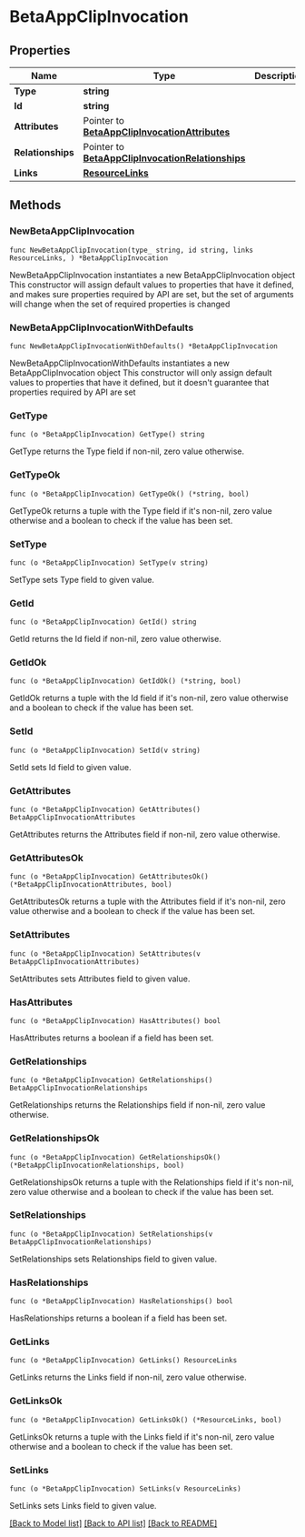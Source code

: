 # BetaAppClipInvocation

## Properties

Name | Type | Description | Notes
------------ | ------------- | ------------- | -------------
**Type** | **string** |  | 
**Id** | **string** |  | 
**Attributes** | Pointer to [**BetaAppClipInvocationAttributes**](BetaAppClipInvocationAttributes.md) |  | [optional] 
**Relationships** | Pointer to [**BetaAppClipInvocationRelationships**](BetaAppClipInvocationRelationships.md) |  | [optional] 
**Links** | [**ResourceLinks**](ResourceLinks.md) |  | 

## Methods

### NewBetaAppClipInvocation

`func NewBetaAppClipInvocation(type_ string, id string, links ResourceLinks, ) *BetaAppClipInvocation`

NewBetaAppClipInvocation instantiates a new BetaAppClipInvocation object
This constructor will assign default values to properties that have it defined,
and makes sure properties required by API are set, but the set of arguments
will change when the set of required properties is changed

### NewBetaAppClipInvocationWithDefaults

`func NewBetaAppClipInvocationWithDefaults() *BetaAppClipInvocation`

NewBetaAppClipInvocationWithDefaults instantiates a new BetaAppClipInvocation object
This constructor will only assign default values to properties that have it defined,
but it doesn't guarantee that properties required by API are set

### GetType

`func (o *BetaAppClipInvocation) GetType() string`

GetType returns the Type field if non-nil, zero value otherwise.

### GetTypeOk

`func (o *BetaAppClipInvocation) GetTypeOk() (*string, bool)`

GetTypeOk returns a tuple with the Type field if it's non-nil, zero value otherwise
and a boolean to check if the value has been set.

### SetType

`func (o *BetaAppClipInvocation) SetType(v string)`

SetType sets Type field to given value.


### GetId

`func (o *BetaAppClipInvocation) GetId() string`

GetId returns the Id field if non-nil, zero value otherwise.

### GetIdOk

`func (o *BetaAppClipInvocation) GetIdOk() (*string, bool)`

GetIdOk returns a tuple with the Id field if it's non-nil, zero value otherwise
and a boolean to check if the value has been set.

### SetId

`func (o *BetaAppClipInvocation) SetId(v string)`

SetId sets Id field to given value.


### GetAttributes

`func (o *BetaAppClipInvocation) GetAttributes() BetaAppClipInvocationAttributes`

GetAttributes returns the Attributes field if non-nil, zero value otherwise.

### GetAttributesOk

`func (o *BetaAppClipInvocation) GetAttributesOk() (*BetaAppClipInvocationAttributes, bool)`

GetAttributesOk returns a tuple with the Attributes field if it's non-nil, zero value otherwise
and a boolean to check if the value has been set.

### SetAttributes

`func (o *BetaAppClipInvocation) SetAttributes(v BetaAppClipInvocationAttributes)`

SetAttributes sets Attributes field to given value.

### HasAttributes

`func (o *BetaAppClipInvocation) HasAttributes() bool`

HasAttributes returns a boolean if a field has been set.

### GetRelationships

`func (o *BetaAppClipInvocation) GetRelationships() BetaAppClipInvocationRelationships`

GetRelationships returns the Relationships field if non-nil, zero value otherwise.

### GetRelationshipsOk

`func (o *BetaAppClipInvocation) GetRelationshipsOk() (*BetaAppClipInvocationRelationships, bool)`

GetRelationshipsOk returns a tuple with the Relationships field if it's non-nil, zero value otherwise
and a boolean to check if the value has been set.

### SetRelationships

`func (o *BetaAppClipInvocation) SetRelationships(v BetaAppClipInvocationRelationships)`

SetRelationships sets Relationships field to given value.

### HasRelationships

`func (o *BetaAppClipInvocation) HasRelationships() bool`

HasRelationships returns a boolean if a field has been set.

### GetLinks

`func (o *BetaAppClipInvocation) GetLinks() ResourceLinks`

GetLinks returns the Links field if non-nil, zero value otherwise.

### GetLinksOk

`func (o *BetaAppClipInvocation) GetLinksOk() (*ResourceLinks, bool)`

GetLinksOk returns a tuple with the Links field if it's non-nil, zero value otherwise
and a boolean to check if the value has been set.

### SetLinks

`func (o *BetaAppClipInvocation) SetLinks(v ResourceLinks)`

SetLinks sets Links field to given value.



[[Back to Model list]](../README.md#documentation-for-models) [[Back to API list]](../README.md#documentation-for-api-endpoints) [[Back to README]](../README.md)


